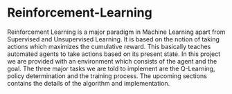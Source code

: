 # Reinforcement-Learning
Reinforcement Learning is a major paradigm in Machine Learning apart from Supervised and Unsupervised Learning. It is based on the notion of taking actions which maximizes the cumulative reward. This basically teaches automated agents to take actions based on its present state. In this project we are provided with an environment which consists of the agent and the goal. The three major tasks we are told to implement are the Q-Learning, policy determination and the training process. The upcoming sections contains the details of the algorithm and implementation.
